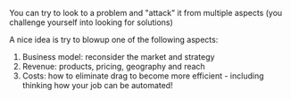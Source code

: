 You can try to look to a problem and "attack" it from multiple aspects (you challenge yourself into looking for solutions)

A nice idea is try to blowup one of the following aspects:

1. Business model: reconsider the market and strategy
2. Revenue: products, pricing, geography and reach
3. Costs: how to eliminate drag to become more efficient - including thinking how your job can be automated!